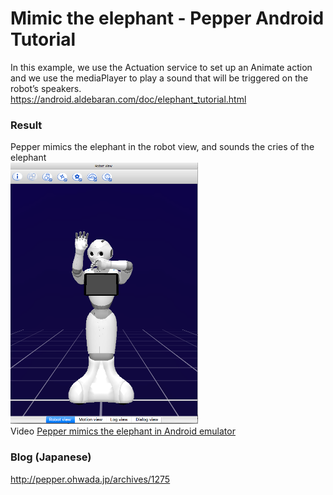 # Mimic the elephant - Pepper Android Tutorial

In this example, we use the Actuation service to set up an Animate action and we use the mediaPlayer to play a sound that will be triggered on the robot’s speakers. <br>
https://android.aldebaran.com/doc/elephant_tutorial.html <br>

### Result 
Pepper mimics the elephant in the robot view, and sounds the cries of the elephant <br>
<img src="https://github.com/ohwada/Pepper_Android_Tutorial/blob/master/PepperTutorialElephant/docs/elephant.png" width="300" /> <br>
Video [Pepper mimics the elephant in Android emulator](https://www.youtube.com/watch?v=TJwnIFolU2M)

### Blog (Japanese)
http://pepper.ohwada.jp/archives/1275
